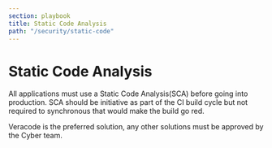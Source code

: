 ```yaml
---
section: playbook
title: Static Code Analysis
path: "/security/static-code"
---
```


# Static Code Analysis

All applications must use a Static Code Analysis(SCA) before going into
production. SCA should be initiative as part of the CI build cycle but
not required to synchronous that would make the build go red.

Veracode is the preferred solution, any other solutions must be approved
by the Cyber team.
